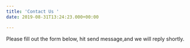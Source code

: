 ```yaml
---
title: 'Contact Us '
date: 2019-08-31T13:24:23.000+00:00

---
```

Please fill out the form below, hit send message,and we will reply shortly.